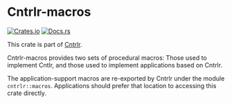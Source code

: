 # Cntrlr-macros

[![Crates.io](https://img.shields.io/crates/d/cntrlr-macros)](https://crates.io/crates/cntrlr-macros)
[![Docs.rs](https://docs.rs/cntrlr-macros/badge.svg)](https://docs.rs/cntrlr-macros)

This crate is part of [Cntrlr](https://crates.io/crates/cntrlr).

Cntrlr-macros provides two sets of procedural macros: Those used to
implement Cntlr, and those used to implement applications based on
Cntrlr.

The application-support macros are re-exported by Cntrlr under the
module `cntrlr::macros`. Applications should prefer that location to
accessing this crate directly.
